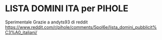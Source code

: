 # LISTA DOMINI ITA per PIHOLE
Sperimentale
Grazie a andyts93 di reddit
https://www.reddit.com/r/pihole/comments/5pol6e/lista_domini_pubblicit%C3%A0_italiani/
